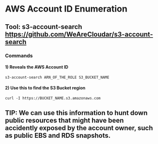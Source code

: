 # AWS Account ID Enumeration

## Tool: s3-account-search https://github.com/WeAreCloudar/s3-account-search

### Commands

#### 1) Reveals the AWS Account ID

    s3-account-search ARN_OF_THE_ROLE S3_BUCKET_NAME 

#### 2) Use this to find the S3 Bucket region

    curl -I https://BUCKET_NAME.s3.amazonaws.com 

## TIP: We can use this information to hunt down public resources that might have been accidently exposed by the account owner, such as public EBS and RDS snapshots.


